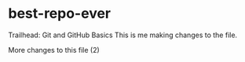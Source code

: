 # best-repo-ever
Trailhead: Git and GitHub Basics
This is me making changes to the file.

More changes to this file (2)